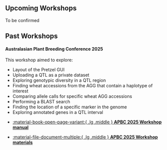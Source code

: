 ## Upcoming Workshops
To be confirmed

## Past Workshops

#### Australasian Plant Breeding Conference 2025
This workshop aimed to explore:

- Layout of the Pretzel GUI
- Uploading a QTL as a private dataset
- Exploring genotypic diversity in a QTL region
- Finding wheat accessions from the AGG that contain a haplotype of interest
- Comparing allele calls for specific wheat AGG accessions
- Performing a BLAST search
- Finding the location of a specific marker in the genome
- Exploring annotated genes in a QTL interval

<div class="grid cards" markdown>

-   [:material-book-open-page-variant:{ .lg .middle } __APBC 2025 Workshop manual__](https://pretzel-images-public.s3.ap-southeast-2.amazonaws.com/pretzel-workshops/250528_Workshop_Manual_FINAL.pdf)

-  [:material-file-document-multiple:{ .lg .middle } __APBC 2025 Workshop materials__](https://pretzel-images-public.s3.ap-southeast-2.amazonaws.com/pretzel-workshops/250528_Workshop_Materials_FINAL.zip)

</div>

